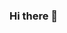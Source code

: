 ### Hi there 👋

<!--
**bukanella/bukanella** is a ✨ _special_ ✨ repository because its `README.md` (this file) appears on your GitHub profile.

Here are some ideas to get you started:
- here me
-->
